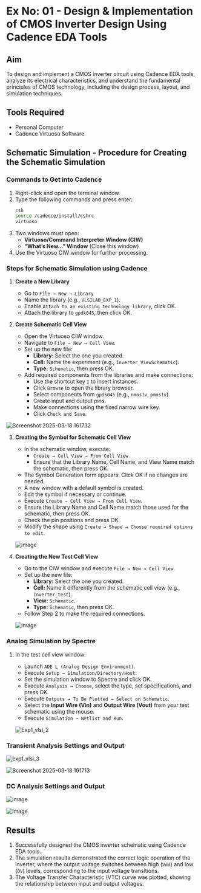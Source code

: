# Ex No: 01 - Design & Implementation of CMOS Inverter Design Using Cadence EDA Tools

## Aim
To design and implement a CMOS inverter circuit using Cadence EDA tools, analyze its electrical characteristics, and understand the fundamental principles of CMOS technology, including the design process, layout, and simulation techniques.

## Tools Required
- Personal Computer
- Cadence Virtuoso Software

## Schematic Simulation - Procedure for Creating the Schematic Simulation

### Commands to Get into Cadence
1. Right-click and open the terminal window.
2. Type the following commands and press enter:
   ```sh
   csh
   source /cadence/install/cshrc
   virtuoso
   ```
3. Two windows must open:
   - **Virtuoso/Command Interpreter Window (CIW)**
   - **“What’s New…” Window** (Close this window)
4. Use the Virtuoso CIW window for further processing.

### Steps for Schematic Simulation using Cadence
1. **Create a New Library**
   - Go to `File → New → Library`
   - Name the library (e.g., `VLSILAB_EXP_1`).
   - Enable `Attach to an existing technology library`, click OK.
   - Attach the library to `gpdk045`, then click OK.

2. **Create Schematic Cell View**
   - Open the Virtuoso CIW window.
   - Navigate to `File → New → Cell View`.
   - Set up the new file:
     - **Library:** Select the one you created.
     - **Cell:** Name the experiment (e.g., `Inverter_ViewSchematic`).
     - **Type:** `Schematic`, then press OK.
   - Add required components from the libraries and make connections:
     - Use the shortcut key `I` to insert instances.
     - Click `Browse` to open the library browser.
     - Select components from `gpdk045` (e.g., `nmos1v`, `pmos1v`).
     - Create input and output pins.
     - Make connections using the fixed narrow wire key.
     - Click `Check and Save`.
   
 ![Screenshot 2025-03-18 161732](https://github.com/user-attachments/assets/85cf724d-5de5-4b15-96ac-81460396e749)


3. **Creating the Symbol for Schematic Cell View**
   - In the schematic window, execute:
     - `Create → Cell View → From Cell View`
     - Ensure that the Library Name, Cell Name, and View Name match the schematic, then press OK.
   - The Symbol Generation form appears. Click OK if no changes are needed.
   - A new window with a default symbol is created.
   - Edit the symbol if necessary or continue.
   - Execute `Create → Cell View → From Cell View`.
   - Ensure the Library Name and Cell Name match those used for the schematic, then press OK.
   - Check the pin positions and press OK.
   - Modify the shape using `Create → Shape → Choose required options to edit`.

   ![image](https://github.com/user-attachments/assets/e947dcda-b023-4668-a955-a5faf0949702)

4. **Creating the New Test Cell View**
   - Go to the CIW window and execute `File → New → Cell View`.
   - Set up the new file:
     - **Library:** Select the one you created.
     - **Cell:** Name it differently from the schematic cell view (e.g., `Inverter_test`).
     - **View:** `Schematic`.
     - **Type:** `Schematic`, then press OK.
   - Follow Step 2 to make the required connections.

   ![image](https://github.com/user-attachments/assets/0f1eb390-537e-4915-a9d5-6855883745d4)

### Analog Simulation by Spectre
1. In the test cell view window:
   - Launch `ADE L (Analog Design Environment)`.
   - Execute `Setup → Simulation/Directory/Host`.
   - Set the simulation window to Spectre and click OK.
   - Execute `Analysis → Choose`, select the type, set specifications, and press OK.
   - Execute `Outputs → To Be Plotted → Select on Schematic`.
   - Select the **Input Wire (Vin)** and **Output Wire (Vout)** from your test schematic using the mouse.
   - Execute `Simulation → Netlist and Run`.

   ![Exp1_vlsi_2](https://github.com/user-attachments/assets/bfeedd79-f84b-44c3-963d-6bd5c84227c3)

### Transient Analysis Settings and Output

![exp1_vlsi_3](https://github.com/user-attachments/assets/0b82789e-eb03-42cb-9053-c23d2d47f7ed)

![Screenshot 2025-03-18 161713](https://github.com/user-attachments/assets/ec68e189-3222-431d-9b3b-62e807f8c4eb)


### DC Analysis Settings and Output

![image](https://github.com/user-attachments/assets/0ee74107-e03a-4204-b685-83ced611c993)

![image](https://github.com/user-attachments/assets/e6b8b6c7-378f-449e-82a5-72286f238b02)

## Results
1. Successfully designed the CMOS inverter schematic using Cadence EDA tools.
2. The simulation results demonstrated the correct logic operation of the inverter, where the output voltage switches between high (`Vdd`) and low (`0V`) levels, corresponding to the input voltage transitions.
3. The Voltage Transfer Characteristic (VTC) curve was plotted, showing the relationship between input and output voltages.












